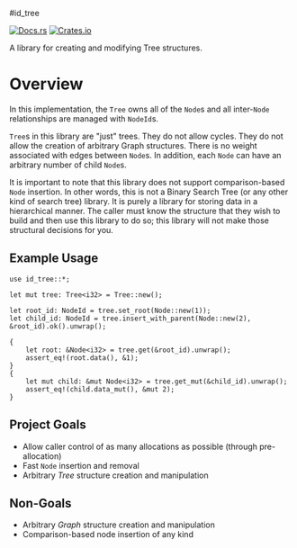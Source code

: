 #id_tree

[![Docs.rs](https://docs.rs/id_tree/badge.svg)](https://docs.rs/id_tree)  [![Crates.io](https://img.shields.io/crates/v/id_tree.svg)](https://crates.io/crates/id_tree)

A library for creating and modifying Tree structures.

# Overview
In this implementation, the `Tree` owns all of the `Node`s and all inter-`Node` relationships are
managed with `NodeId`s.

`Tree`s in this library are "just" trees.  They do not allow cycles.  They do not allow
the creation of arbitrary Graph structures.  There is no weight associated with edges between
`Node`s.  In addition, each `Node` can have an arbitrary number of child `Node`s.

It is important to note that this library does not support comparison-based `Node` insertion.
In other words, this is not a Binary Search Tree (or any other kind of search tree) library.
It is purely a library for storing data in a hierarchical manner.  The caller must know the
structure that they wish to build and then use this library to do so;  this library will not
make those structural decisions for you.

## Example Usage
```
use id_tree::*;

let mut tree: Tree<i32> = Tree::new();

let root_id: NodeId = tree.set_root(Node::new(1));
let child_id: NodeId = tree.insert_with_parent(Node::new(2), &root_id).ok().unwrap();

{
    let root: &Node<i32> = tree.get(&root_id).unwrap();
    assert_eq!(root.data(), &1);
}
{
    let mut child: &mut Node<i32> = tree.get_mut(&child_id).unwrap();
    assert_eq!(child.data_mut(), &mut 2);
}
```

## Project Goals
* Allow caller control of as many allocations as possible (through pre-allocation)
* Fast `Node` insertion and removal
* Arbitrary _Tree_ structure creation and manipulation

## Non-Goals
* Arbitrary _Graph_ structure creation and manipulation
* Comparison-based node insertion of any kind
